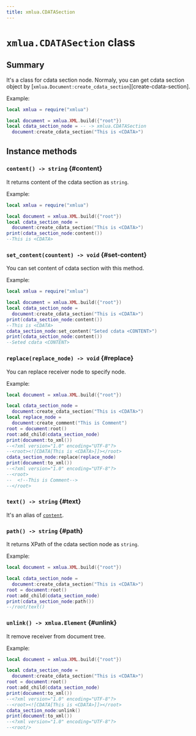 ```yaml
---
title: xmlua.CDATASection
---
```


# `xmlua.CDATASection` class

## Summary

It's a class for cdata section node. Normaly, you can get cdata section object by [`xmlua.Document:create_cdata_section`][create-cdata-section].

Example:

```lua
local xmlua = require("xmlua")

local document = xmlua.XML.build({"root"})
local cdata_section_node = -- -> xmlua.CDATASection
  document:create_cdata_section("This is <CDATA>")
```

## Instance methods

### `content() -> string` {#content}

It returns content of the cdata section as `string`.

Example:

```lua
local xmlua = require("xmlua")

local document = xmlua.XML.build({"root"})
local cdata_section_node =
  document:create_cdata_section("This is <CDATA>")
print(cdata_section_node:content())
--This is <CDATA>
```

### `set_content(countent) -> void` {#set-content}

You can set content of cdata section with this method.

Example:

```lua
local xmlua = require("xmlua")

local document = xmlua.XML.build({"root"})
local cdata_section_node =
  document:create_cdata_section("This is <CDATA>")
print(cdata_section_node:content())
--This is <CDATA>
cdata_section_node:set_content("Seted cdata <CONTENT>")
print(cdata_section_node:content())
--Seted cdata <CONTENT>
```

### `replace(replace_node) -> void` {#replace}

You can replace receiver node to specify node.

Example:

```lua
local document = xmlua.XML.build({"root"})

local cdata_section_node =
  document:create_cdata_section("This is <CDATA>")
local replace_node =
  document:create_comment("This is Comment")
root = document:root()
root:add_child(cdata_section_node)
print(document:to_xml())
--<?xml version="1.0" encoding="UTF-8"?>
--<root><![CDATA[This is <CDATA>]]></root>
cdata_section_node:replace(replace_node)
print(document:to_xml())
--<?xml version="1.0" encoding="UTF-8"?>
--<root>
--  <!--This is Comment-->
--</root>
```

### `text() -> string` {#text}

It's an alias of [`content`](#content).

### `path() -> string` {#path}

It returns XPath of the cdata section node as `string`.

Example:

```lua
local document = xmlua.XML.build({"root"})

local cdata_section_node =
  document:create_cdata_section("This is <CDATA>")
root = document:root()
root:add_child(cdata_section_node)
print(cdata_section_node:path())
--/root/text()
```

### `unlink() -> xmlua.Element` {#unlink}

It remove receiver from document tree.

Example:

```lua
local document = xmlua.XML.build({"root"})

local cdata_section_node =
  document:create_cdata_section("This is <CDATA>")
root = document:root()
root:add_child(cdata_section_node)
print(document:to_xml())
--<?xml version="1.0" encoding="UTF-8"?>
--<root><![CDATA[This is <CDATA>]]></root>
cdata_section_node:unlink()
print(document:to_xml())
--<?xml version="1.0" encoding="UTF-8"?>
--<root/>
```
